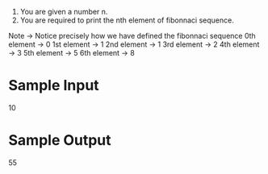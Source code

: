 1. You are given a number n.
2. You are required to print the nth element of fibonnaci sequence.

Note -> Notice precisely how we have defined the fibonnaci sequence
0th element -> 0
1st element -> 1
2nd element -> 1
3rd element -> 2
4th element -> 3
5th element -> 5
6th element -> 8


# Sample Input

10

# Sample Output

55